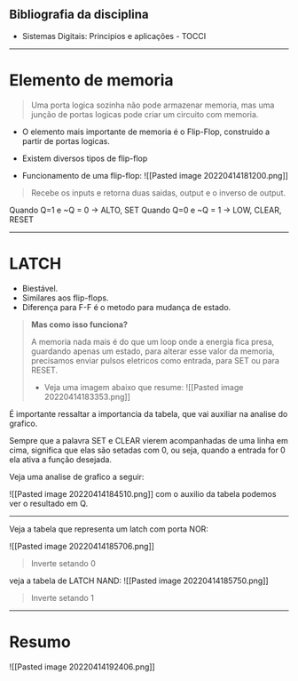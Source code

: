 ## Bibliografia da disciplina
- Sistemas Digitais: Principios e aplicações - TOCCI
---
# Elemento de memoria
> 
> Uma porta logica sozinha não pode armazenar memoria, mas uma junção de portas logicas pode criar um circuito com memoria.
> 

- O elemento mais importante de memoria é o Flip-Flop, construido a partir de portas logicas.

- Existem diversos tipos de flip-flop

- Funcionamento de uma flip-flop:
![[Pasted image 20220414181200.png]]
> Recebe os inputs e retorna duas saidas, output e o inverso de output.

Quando Q=1 e ~Q = 0 -> ALTO, SET
Quando Q=0 e ~Q = 1 -> LOW, CLEAR, RESET

---
# LATCH
- Biestável.
- Similares aos flip-flops.
- Diferença para F-F é o metodo para mudança de estado.

> **Mas como isso funciona?**
> 
> A memoria nada mais é do que um loop onde a energia fica presa, guardando apenas um estado, para alterar esse valor da memoria, precisamos enviar pulsos eletricos como entrada, para SET ou para RESET.
>
>- Veja uma imagem abaixo que resume:
>![[Pasted image 20220414183353.png]]

É importante ressaltar a importancia da tabela, que vai auxiliar na analise do grafico.

Sempre que a palavra SET e CLEAR vierem acompanhadas de uma linha em cima, significa que elas são setadas com 0, ou seja, quando a entrada for 0 ela ativa a função desejada.

Veja uma analise de grafico a seguir:

![[Pasted image 20220414184510.png]]
com o auxilio da tabela podemos ver o resultado em Q.

---
 Veja a tabela que representa um latch com porta NOR:

![[Pasted image 20220414185706.png]]
>Inverte setando 0

veja a tabela de LATCH NAND:
![[Pasted image 20220414185750.png]]
>Inverte setando 1
---
# Resumo
![[Pasted image 20220414192406.png]]
